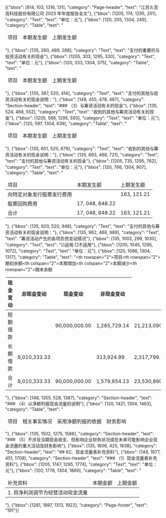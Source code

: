 [{"bbox": [814, 103, 1316, 131], "category": "Page-header", "text": "江苏久吾高科技股份有限公司 2023 年年度报告全文"}, {"bbox": [1205, 174, 1295, 201], "category": "Text", "text": "单位：元"}, {"bbox": [120, 205, 1304, 249], "category": "Table", "text": "<table><thead><tr><td>项目</td><td>本期发生额</td><td>上期发生额</td></tr></thead></table>"}, {"bbox": [135, 260, 489, 288], "category": "Text", "text": "支付的重要的与投资活动有关的现金"}, {"bbox": [1205, 303, 1295, 330], "category": "Text", "text": "单位：元"}, {"bbox": [120, 333, 1304, 375], "category": "Table", "text": "<table><thead><tr><td>项目</td><td>本期发生额</td><td>上期发生额</td></tr></thead></table>"}, {"bbox": [135, 387, 520, 414], "category": "Text", "text": "支付的其他与投资活动有关的现金说明："}, {"bbox": [148, 455, 478, 487], "category": "Section-header", "text": "### （3）与筹资活动有关的现金"}, {"bbox": [135, 524, 468, 552], "category": "Text", "text": "收到的其他与筹资活动有关的现金"}, {"bbox": [1205, 566, 1295, 593], "category": "Text", "text": "单位：元"}, {"bbox": [120, 597, 1304, 639], "category": "Table", "text": "<table><thead><tr><td>项目</td><td>本期发生额</td><td>上期发生额</td></tr></thead></table>"}, {"bbox": [135, 651, 520, 679], "category": "Text", "text": "收到的其他与筹资活动有关的现金说明："}, {"bbox": [135, 693, 468, 721], "category": "Text", "text": "支付的其他与筹资活动有关的现金"}, {"bbox": [1205, 735, 1295, 762], "category": "Text", "text": "单位：元"}, {"bbox": [120, 766, 1304, 907], "category": "Table", "text": "<table><thead><tr><td>项目</td><td>本期发生额</td><td>上期发生额</td></tr></thead><tbody><tr><td>向特定对象发行股票发行费用</td><td></td><td>163, 121.21</td></tr><tr><td>股票回购费用</td><td>17, 048, 848.22</td><td></td></tr><tr><td>合计</td><td>17, 048, 848.22</td><td>163, 121.21</td></tr></tbody></table>"}, {"bbox": [135, 920, 520, 948], "category": "Text", "text": "支付的其他与筹资活动有关的现金说明："}, {"bbox": [135, 962, 468, 989], "category": "Text", "text": "筹资活动产生的各项负债变动情况"}, {"bbox": [135, 1003, 299, 1030], "category": "Text", "text": "☑适用 □不适用"}, {"bbox": [1205, 1045, 1295, 1072], "category": "Text", "text": "单位：元"}, {"bbox": [120, 1086, 1304, 1317], "category": "Table", "text": "<table><thead><tr><th rowspan=\"2\">项目</th><th rowspan=\"2\">期初余额</th><th colspan=\"2\">本期增加</th><th colspan=\"2\">本期减少</th><th rowspan=\"2\">期末余额</th></tr><tr><th>现金变动</th><th>非现金变动</th><th>现金变动</th><th>非现金变动</th></tr></thead><tbody><tr><td>短期借款</td><td></td><td>90,000,000.00</td><td>1,265,729.14</td><td>21,213,090.25</td><td></td><td>70,052,638.89</td></tr><tr><td>长期借款</td><td>8,010,333.33</td><td></td><td>313,924.99</td><td>2,317,799.99</td><td></td><td>6,006,458.33</td></tr><tr><td>合计</td><td>8,010,333.33</td><td>90,000,000.00</td><td>1,579,654.13</td><td>23,530,890.24</td><td></td><td>76,059,097.22</td></tr></tbody></table>"}, {"bbox": [148, 1355, 528, 1387], "category": "Section-header", "text": "### （4）以净额列报现金流量的说明"}, {"bbox": [120, 1421, 1304, 1463], "category": "Table", "text": "<table><thead><tr><td>项目</td><td>相关事实情况</td><td>采用净额列报的依据</td><td>财务影响</td></tr></thead></table>"}, {"bbox": [135, 1502, 1275, 1568], "category": "Section-header", "text": "### （5）不涉及当期现金收支、但影响企业财务状况或在未来可能影响企业现金流量的重大活动及财务影响"}, {"bbox": [135, 1606, 425, 1638], "category": "Section-header", "text": "## 62、现金流量表补充资料"}, {"bbox": [148, 1677, 451, 1709], "category": "Section-header", "text": "### （1）现金流量表补充资料"}, {"bbox": [1205, 1747, 1295, 1774], "category": "Text", "text": "单位：元"}, {"bbox": [120, 1778, 1304, 1860], "category": "Table", "text": "<table><thead><tr><td>补充资料</td><td>本期金额</td><td>上期金额</td></tr></thead><tbody><tr><td>1. 将净利润调节为经营活动现金流量</td><td></td><td></td></tr></tbody></table>"}, {"bbox": [1281, 1897, 1313, 1922], "category": "Page-footer", "text": "191"}]